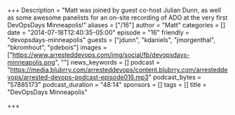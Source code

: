 +++
Description = "Matt was joined by guest co-host Julian Dunn, as well as some awesome panelists for an on-site recording of ADO at the very first DevOpsDays Minneapolis!"
aliases = ["/16"]
author = "Matt"
categories = []
date = "2014-07-18T12:40:35-05:00"
episode = "16"
friendly = "devopsdays-minneapolis"
guests = ["jdunn", "kdaniels", "jmorgenthal", "bkromhout", "pdebois"]
images = ["https://www.arresteddevops.com/img/social/fb/devopsdays-minneapolis.png", ""]
news_keywords = []
podcast = "https://media.blubrry.com/arresteddevops/content.blubrry.com/arresteddevops/arrested-devops-podcast-episode016.mp3"
podcast_bytes = "57885173"
podcast_duration = "48:14"
sponsors = []
tags = []
title = "DevOpsDays Minneapolis"

+++
